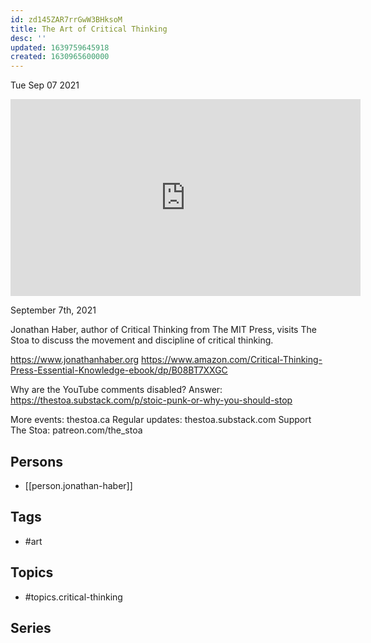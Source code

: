 ```yaml
---
id: zd145ZAR7rrGwW3BHksoM
title: The Art of Critical Thinking
desc: ''
updated: 1639759645918
created: 1630965600000
---
```





Tue Sep 07 2021

<iframe width="560" height="315" src="https://www.youtube.com/embed/KI9TSdGqa_Y" title="The Art of Critical Thinking w/ Jonathan Haber" frameborder="0" allow="accelerometer; autoplay; clipboard-write; encrypted-media; gyroscope; picture-in-picture" allowfullscreen ></iframe>

September 7th, 2021

Jonathan Haber, author of Critical Thinking from The MIT Press, visits The Stoa to discuss the movement and discipline of critical thinking.

https://www.jonathanhaber.org
https://www.amazon.com/Critical-Thinking-Press-Essential-Knowledge-ebook/dp/B08BT7XXGC

Why are the YouTube comments disabled? Answer: https://thestoa.substack.com/p/stoic-punk-or-why-you-should-stop

More events: thestoa.ca 
Regular updates: thestoa.substack.com 
Support The Stoa: patreon.com/the_stoa

## Persons

- [[person.jonathan-haber]]

## Tags

- #art

## Topics

- #topics.critical-thinking

## Series



